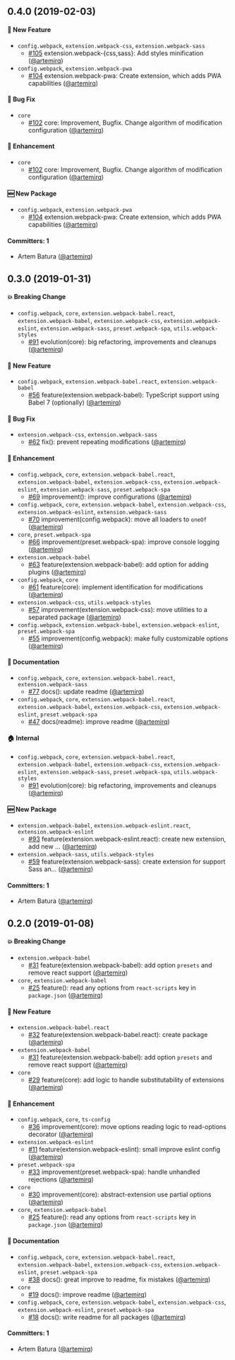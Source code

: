 ## 0.4.0 (2019-02-03)

#### :rocket: New Feature
* `config.webpack`, `extension.webpack-css`, `extension.webpack-sass`
  * [#105](https://github.com/zero-scripts/zero-scripts/pull/105) extension.webpack-{css,sass}: Add styles minification ([@artemirq](https://github.com/artemirq))
* `config.webpack`, `extension.webpack-pwa`
  * [#104](https://github.com/zero-scripts/zero-scripts/pull/104) extension.webpack-pwa: Create extension, which adds PWA capabilities ([@artemirq](https://github.com/artemirq))

#### :bug: Bug Fix
* `core`
  * [#102](https://github.com/zero-scripts/zero-scripts/pull/102) core: Improvement, Bugfix. Change algorithm of modification configuration ([@artemirq](https://github.com/artemirq))

#### :nail_care: Enhancement
* `core`
  * [#102](https://github.com/zero-scripts/zero-scripts/pull/102) core: Improvement, Bugfix. Change algorithm of modification configuration ([@artemirq](https://github.com/artemirq))

#### :new: New Package
* `config.webpack`, `extension.webpack-pwa`
  * [#104](https://github.com/zero-scripts/zero-scripts/pull/104) extension.webpack-pwa: Create extension, which adds PWA capabilities ([@artemirq](https://github.com/artemirq))

#### Committers: 1
- Artem Batura ([@artemirq](https://github.com/artemirq))

## 0.3.0 (2019-01-31)

#### :boom: Breaking Change
* `config.webpack`, `core`, `extension.webpack-babel.react`, `extension.webpack-babel`, `extension.webpack-css`, `extension.webpack-eslint`, `extension.webpack-sass`, `preset.webpack-spa`, `utils.webpack-styles`
  * [#91](https://github.com/zero-scripts/zero-scripts/pull/91) evolution(core): big refactoring, improvements and cleanups ([@artemirq](https://github.com/artemirq))

#### :rocket: New Feature
* `config.webpack`, `extension.webpack-babel.react`, `extension.webpack-babel`
  * [#56](https://github.com/zero-scripts/zero-scripts/pull/56) feature(extension.webpack-babel): TypeScript support using Babel 7 (optionally) ([@artemirq](https://github.com/artemirq))

#### :bug: Bug Fix
* `extension.webpack-css`, `extension.webpack-sass`
  * [#62](https://github.com/zero-scripts/zero-scripts/pull/62) fix(): prevent repeating modifications ([@artemirq](https://github.com/artemirq))

#### :nail_care: Enhancement
* `config.webpack`, `core`, `extension.webpack-babel.react`, `extension.webpack-babel`, `extension.webpack-css`, `extension.webpack-eslint`, `extension.webpack-sass`, `preset.webpack-spa`
  * [#69](https://github.com/zero-scripts/zero-scripts/pull/69) improvement(): improve configurations ([@artemirq](https://github.com/artemirq))
* `config.webpack`, `core`, `extension.webpack-babel`, `extension.webpack-css`, `extension.webpack-eslint`, `extension.webpack-sass`
  * [#70](https://github.com/zero-scripts/zero-scripts/pull/70) improvement(config.webpack): move all loaders to `oneOf` ([@artemirq](https://github.com/artemirq))
* `core`, `preset.webpack-spa`
  * [#66](https://github.com/zero-scripts/zero-scripts/pull/66) improvement(preset.webpack-spa): improve console logging ([@artemirq](https://github.com/artemirq))
* `extension.webpack-babel`
  * [#63](https://github.com/zero-scripts/zero-scripts/pull/63) feature(extension.webpack-babel): add option for adding plugins ([@artemirq](https://github.com/artemirq))
* `config.webpack`, `core`
  * [#61](https://github.com/zero-scripts/zero-scripts/pull/61) feature(core): implement identification for modifications ([@artemirq](https://github.com/artemirq))
* `extension.webpack-css`, `utils.webpack-styles`
  * [#57](https://github.com/zero-scripts/zero-scripts/pull/57) improvement(extension.webpack-css): move utilities to a separated package ([@artemirq](https://github.com/artemirq))
* `config.webpack`, `extension.webpack-babel`, `extension.webpack-eslint`, `preset.webpack-spa`
  * [#55](https://github.com/zero-scripts/zero-scripts/pull/55) improvement(config.webpack): make fully customizable options  ([@artemirq](https://github.com/artemirq))

#### :memo: Documentation
* `config.webpack`, `core`, `extension.webpack-babel.react`, `extension.webpack-sass`
  * [#77](https://github.com/zero-scripts/zero-scripts/pull/77) docs(): update readme ([@artemirq](https://github.com/artemirq))
* `config.webpack`, `core`, `extension.webpack-babel.react`, `extension.webpack-babel`, `extension.webpack-css`, `extension.webpack-eslint`, `preset.webpack-spa`
  * [#47](https://github.com/zero-scripts/zero-scripts/pull/47) docs(readme): improve readme ([@artemirq](https://github.com/artemirq))

#### :house: Internal
* `config.webpack`, `core`, `extension.webpack-babel.react`, `extension.webpack-babel`, `extension.webpack-css`, `extension.webpack-eslint`, `extension.webpack-sass`, `preset.webpack-spa`, `utils.webpack-styles`
  * [#91](https://github.com/zero-scripts/zero-scripts/pull/91) evolution(core): big refactoring, improvements and cleanups ([@artemirq](https://github.com/artemirq))

#### :new: New Package
* `extension.webpack-babel`, `extension.webpack-eslint.react`, `extension.webpack-eslint`
  * [#93](https://github.com/zero-scripts/zero-scripts/pull/93) feature(extension.webpack-eslint.react): create new extension, add new … ([@artemirq](https://github.com/artemirq))
* `extension.webpack-sass`, `utils.webpack-styles`
  * [#59](https://github.com/zero-scripts/zero-scripts/pull/59) feature(extension.webpack-sass): create extension for support Sass an… ([@artemirq](https://github.com/artemirq))

#### Committers: 1
- Artem Batura ([@artemirq](https://github.com/artemirq))

## 0.2.0 (2019-01-08)

#### :boom: Breaking Change
* `extension.webpack-babel`
  * [#31](https://github.com/artemirq/zero-scripts/pull/31) feature(extension.webpack-babel): add option `presets` and remove react support ([@artemirq](https://github.com/artemirq))
* `core`, `extension.webpack-babel`
  * [#25](https://github.com/artemirq/zero-scripts/pull/25) feature(): read any options from `react-scripts` key in `package.json` ([@artemirq](https://github.com/artemirq))

#### :rocket: New Feature
* `extension.webpack-babel.react`
  * [#32](https://github.com/artemirq/zero-scripts/pull/32) feature(extension.webpack-babel.react): create package ([@artemirq](https://github.com/artemirq))
* `extension.webpack-babel`
  * [#31](https://github.com/artemirq/zero-scripts/pull/31) feature(extension.webpack-babel): add option `presets` and remove react support ([@artemirq](https://github.com/artemirq))
* `core`
  * [#29](https://github.com/artemirq/zero-scripts/pull/29) feature(core): add logic to handle substitutability of extensions ([@artemirq](https://github.com/artemirq))

#### :nail_care: Enhancement
* `config.webpack`, `core`, `ts-config`
  * [#36](https://github.com/artemirq/zero-scripts/pull/36) improvement(core): move options reading logic to read-options decorator ([@artemirq](https://github.com/artemirq))
* `extension.webpack-eslint`
  * [#11](https://github.com/artemirq/zero-scripts/pull/11) feature(extension.webpack-eslint): small improve eslint config ([@artemirq](https://github.com/artemirq))
* `preset.webpack-spa`
  * [#33](https://github.com/artemirq/zero-scripts/pull/33) improvement(preset.webpack-spa): handle unhandled rejections ([@artemirq](https://github.com/artemirq))
* `core`
  * [#30](https://github.com/artemirq/zero-scripts/pull/30) improvement(core): abstract-extension use partial options ([@artemirq](https://github.com/artemirq))
* `core`, `extension.webpack-babel`
  * [#25](https://github.com/artemirq/zero-scripts/pull/25) feature(): read any options from `react-scripts` key in `package.json` ([@artemirq](https://github.com/artemirq))

#### :memo: Documentation
* `config.webpack`, `core`, `extension.webpack-babel.react`, `extension.webpack-babel`, `extension.webpack-css`, `extension.webpack-eslint`, `preset.webpack-spa`
  * [#38](https://github.com/artemirq/zero-scripts/pull/38)  docs(): great improve to readme, fix mistakes ([@artemirq](https://github.com/artemirq))
* `core`
  * [#19](https://github.com/artemirq/zero-scripts/pull/19) docs(): improve readme ([@artemirq](https://github.com/artemirq))
* `config.webpack`, `core`, `extension.webpack-babel`, `extension.webpack-css`, `extension.webpack-eslint`, `preset.webpack-spa`
  * [#18](https://github.com/artemirq/zero-scripts/pull/18) docs(): write readme for all packages ([@artemirq](https://github.com/artemirq))

#### Committers: 1
- Artem Batura ([@artemirq](https://github.com/artemirq))

